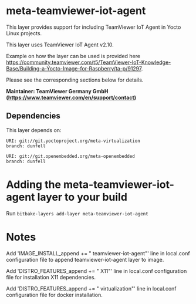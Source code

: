 meta-teamviewer-iot-agent
=========================

This layer provides support for including TeamViewer IoT Agent in Yocto Linux projects.

This layer uses TeamViewer IoT Agent v2.10.

Example on how the layer can be used is provided here https://community.teamviewer.com/t5/TeamViewer-IoT-Knowledge-Base/Building-a-Yocto-Image-for-Raspberry/ta-p/91297.

Please see the corresponding sections below for details.

**Maintainer: TeamViewer Germany GmbH (<https://www.teamviewer.com/en/support/contact>)**

Dependencies
------------
This layer depends on:

```
URI: git://git.yoctoproject.org/meta-virtualization
branch: dunfell
```

```
URI: git://git.openembedded.org/meta-openembedded
branch: dunfell
```

Adding the meta-teamviewer-iot-agent layer to your build
========================================================

Run `bitbake-layers add-layer meta-teamviewer-iot-agent`

Notes
=====

Add 'IMAGE_INSTALL_append += " teamviewer-iot-agent"' line in local.conf configuration file to append teamviewer-iot-agent layer to image.

Add 'DISTRO_FEATURES_append += " X11"' line in local.conf configuration file for installation X11 dependencies.

Add 'DISTRO_FEATURES_append += " virtualization"' line in local.conf configuration file for docker installation.
